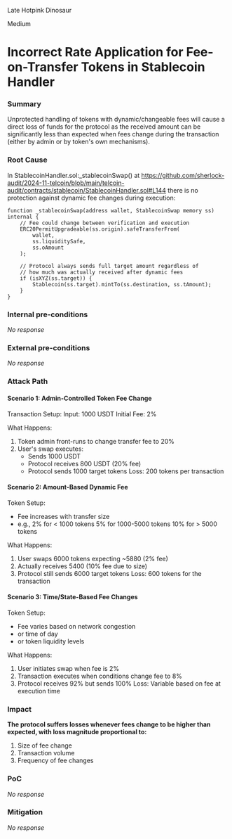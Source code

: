 Late Hotpink Dinosaur

Medium

# Incorrect Rate Application for Fee-on-Transfer Tokens in Stablecoin Handler

### Summary

Unprotected handling of tokens with dynamic/changeable fees will cause a direct loss of funds for the protocol as the received amount can be significantly less than expected when fees change during the transaction (either by admin or by token's own mechanisms).


### Root Cause

In StablecoinHandler.sol:_stablecoinSwap()  at https://github.com/sherlock-audit/2024-11-telcoin/blob/main/telcoin-audit/contracts/stablecoin/StablecoinHandler.sol#L144 there is no protection against dynamic fee changes during execution:
```solidity
function _stablecoinSwap(address wallet, StablecoinSwap memory ss) internal {
    // Fee could change between verification and execution
    ERC20PermitUpgradeable(ss.origin).safeTransferFrom(
        wallet,
        ss.liquiditySafe,
        ss.oAmount
    );
    
    // Protocol always sends full target amount regardless of 
    // how much was actually received after dynamic fees
    if (isXYZ(ss.target)) {
        Stablecoin(ss.target).mintTo(ss.destination, ss.tAmount);
    }
}
```

### Internal pre-conditions

_No response_

### External pre-conditions

_No response_

### Attack Path

#### Scenario 1: Admin-Controlled Token Fee Change
Transaction Setup:
Input: 1000 USDT
Initial Fee: 2%

What Happens:
1. Token admin front-runs to change transfer fee to 20%
2. User's swap executes:
   - Sends 1000 USDT
   - Protocol receives 800 USDT (20% fee)
   - Protocol sends 1000 target tokens
Loss: 200 tokens per transaction

#### Scenario 2: Amount-Based Dynamic Fee
Token Setup:
- Fee increases with transfer size
- e.g., 2% for < 1000 tokens
      5% for 1000-5000 tokens
      10% for > 5000 tokens

What Happens:
1. User swaps 6000 tokens expecting ~5880 (2% fee)
2. Actually receives 5400 (10% fee due to size)
3. Protocol still sends 6000 target tokens
Loss: 600 tokens for the transaction

#### Scenario 3: Time/State-Based Fee Changes
Token Setup:
- Fee varies based on network congestion
- or time of day
- or token liquidity levels

What Happens:
1. User initiates swap when fee is 2%
2. Transaction executes when conditions change fee to 8%
3. Protocol receives 92% but sends 100%
Loss: Variable based on fee at execution time


### Impact


**The protocol suffers losses whenever fees change to be higher than expected, with loss magnitude proportional to:**
1. Size of fee change
2. Transaction volume
3. Frequency of fee changes



### PoC

_No response_

### Mitigation

_No response_